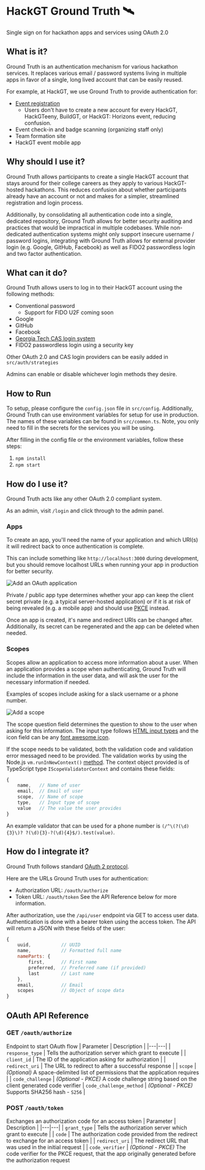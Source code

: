 # HackGT Ground Truth 🛰️

Single sign on for hackathon apps and services using OAuth 2.0

## What is it?

Ground Truth is an authentication mechanism for various hackathon services. It replaces various email / password systems living  in multiple apps in favor of a single, long lived account that can be easily reused.

For example, at HackGT, we use Ground Truth to provide authentication for:
* [Event registration](https://github.com/HackGT/registration)
	* Users don't have to create a new account for every HackGT, HackGTeeny, BuildGT, or HackGT: Horizons event, reducing confusion.
* Event check-in and badge scanning (organizing staff only)
* Team formation site
* HackGT event mobile app

## Why should I use it?

Ground Truth allows participants to create a single HackGT account that stays around for their college careers as they apply to various HackGT-hosted hackathons. This reduces confusion about whether participants already have an account or not and makes for a simpler, streamlined registration and login process.

Additionally, by consolidating all authentication code into a single, dedicated repository, Ground Truth allows for better security auditing and practices that would be impractical in multiple codebases. While non-dedicated authentication systems might only support insecure username / password logins, integrating with Ground Truth allows for external provider login (e.g. Google, GitHub, Facebook) as well as FIDO2 passwordless login and two factor authentication.

## What can it do?

Ground Truth allows users to log in to their HackGT account using the following methods:

* Conventional password
	* Support for FIDO U2F coming soon
* Google
* GitHub
* Facebook
* [Georgia Tech CAS login system](https://login.gatech.edu)
* FIDO2 passwordless login using a security key

Other OAuth 2.0 and CAS login providers can be easily added in `src/auth/strategies`

Admins can enable or disable whichever login methods they desire.

## How to Run

To setup, please configure the `config.json` file in `src/config`. Additionally, Ground Truth can use environment variables for setup for use in production. The names of these variables can be found in `src/common.ts`. Note, you only need to fill in the secrets for the services you will be using.

After filling in the config file or the environment variables, follow these steps:

1. `npm install`
2. `npm start`

## How do I use it?

Ground Truth acts like any other OAuth 2.0 compliant system.

As an admin, visit `/login` and click through to the admin panel.

### Apps

To create an app, you'll need the name of your application and which URI(s) it will redirect back to once authentication is complete.

This can include something like `http://localhost:3000` during development, but you should remove localhost URLs when running your app in production for better security.

![Add an OAuth application](https://i.imgur.com/aKxH2mH.png)

Private / public app type determines whether your app can keep the client secret private (e.g. a typical server-hosted application) or if it is at risk of being revealed (e.g. a mobile app) and should use [PKCE](https://www.oauth.com/oauth2-servers/pkce/) instead.

Once an app is created, it's name and redirect URIs can be changed after. Additionally, its secret can be regenerated and the app can be deleted when needed.

### Scopes

Scopes allow an application to access more information about a user. When an application provides a scope when authenticating, Ground Truth will include the information in the user data, and will ask the user for the necessary information if needed.

Examples of scopes include asking for a slack username or a phone number.

![Add a scope](https://i.imgur.com/QLByfds.png)

The scope question field determines the question to show to the user when asking for this information. The input type follows [HTML input types](https://developer.mozilla.org/en-US/docs/Web/HTML/Element/input#Form_%3Cinput%3E_types) and the icon field can be any [font awesome icon](https://fontawesome.com/icons?d=gallery&s=solid).

If the scope needs to be validated, both the validation code and validation error messaged need to be provided. The validation works by using the Node.js `vm.runInNewContext()` [method](https://www.geeksforgeeks.org/node-js-vm-runinnewcontext-method/). The context object provided is of TypeScript type `IScopeValidatorContext` and contains these fields:
```js
{
	name, 	// Name of user
	email, 	// Email of user
	scope, 	// Name of scope
	type, 	// Input type of scope
	value 	// The value the user provides
}
```

An example validator that can be used for a phone number is `(/^\(?(\d){3}\)? ?(\d){3}-?(\d){4}$/).test(value)`.

## How do I integrate it?
Ground Truth follows standard [OAuth 2 protocol](https://auth0.com/docs/protocols/protocol-oauth2).

Here are the URLs Ground Truth uses for authentication:
- Authorization URL: `/oauth/authorize`
- Token URL: `/oauth/token`
See the API Reference below for more information.

After authorization, use the `/api/user` endpoint via GET to access user data. Authentication is done with a bearer token using the access token. The API will return a JSON with these fields of the user:
```js
{
	uuid,			// UUID
	name,			// Formatted full name
	nameParts: {
		first,		// First name
		preferred,	// Preferred name (if provided)
		last		// Last name
	},
	email,			// Email
	scopes			// Object of scope data
}
```

## OAuth API Reference

### GET `/oauth/authorize`
Endpoint to start OAuth flow 
| Parameter | Description |
|---|---|
| `response_type` | Tells the authorization server which grant to execute |
| `client_id` | 	The ID of the application asking for authorization |
| `redirect_uri` | The URL to redirect to after a successful response |
| `scope` | _(Optional)_ A space-delimited list of permissions that the application requires |
| `code_challenge` | _(Optional - PKCE)_ A code challenge string based on the client generated code verifier
| `code_challenge_method` | _(Optional - PKCE)_ Supports SHA256 hash - `S256` |

### POST `/oauth/token`
Exchanges an authorization code for an access token
| Parameter | Description |
|---|---|
| `grant_type` | Tells the authorization server which grant to execute |
| `code` | 	The authorization code provided from the redirect to exchange for an access token |
| `redirect_uri` | The redirect URL that was used in the initial request |
| `code_verifier` | _(Optional - PKCE)_ The code verifier for the PKCE request, that the app originally generated before the authorization request


